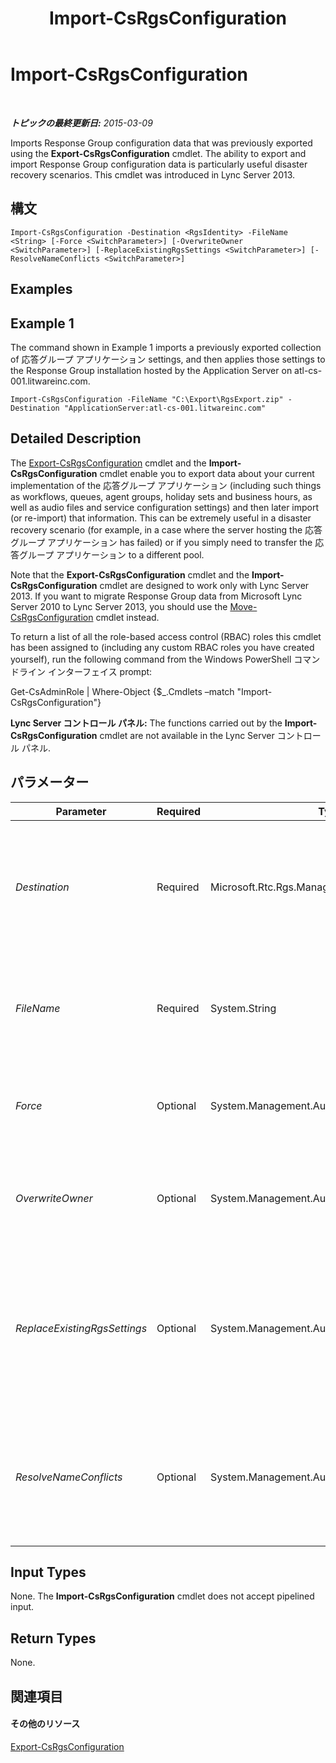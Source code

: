 ﻿---
title: Import-CsRgsConfiguration
TOCTitle: Import-CsRgsConfiguration
ms:assetid: c4977e34-7a62-4cb7-b8ec-bacb471b3de4
ms:mtpsurl: https://technet.microsoft.com/ja-jp/library/JJ205245(v=OCS.15)
ms:contentKeyID: 48273506
ms.date: 05/19/2016
mtps_version: v=OCS.15
ms.translationtype: HT
---

# Import-CsRgsConfiguration

 

_**トピックの最終更新日:** 2015-03-09_

Imports Response Group configuration data that was previously exported using the **Export-CsRgsConfiguration** cmdlet. The ability to export and import Response Group configuration data is particularly useful disaster recovery scenarios. This cmdlet was introduced in Lync Server 2013.

## 構文

    Import-CsRgsConfiguration -Destination <RgsIdentity> -FileName <String> [-Force <SwitchParameter>] [-OverwriteOwner <SwitchParameter>] [-ReplaceExistingRgsSettings <SwitchParameter>] [-ResolveNameConflicts <SwitchParameter>]

## Examples

## Example 1

The command shown in Example 1 imports a previously exported collection of 応答グループ アプリケーション settings, and then applies those settings to the Response Group installation hosted by the Application Server on atl-cs-001.litwareinc.com.

    Import-CsRgsConfiguration -FileName "C:\Export\RgsExport.zip" -Destination "ApplicationServer:atl-cs-001.litwareinc.com"

## Detailed Description

The [Export-CsRgsConfiguration](export-csrgsconfiguration.md) cmdlet and the **Import-CsRgsConfiguration** cmdlet enable you to export data about your current implementation of the 応答グループ アプリケーション (including such things as workflows, queues, agent groups, holiday sets and business hours, as well as audio files and service configuration settings) and then later import (or re-import) that information. This can be extremely useful in a disaster recovery scenario (for example, in a case where the server hosting the 応答グループ アプリケーション has failed) or if you simply need to transfer the 応答グループ アプリケーション to a different pool.

Note that the **Export-CsRgsConfiguration** cmdlet and the **Import-CsRgsConfiguration** cmdlet are designed to work only with Lync Server 2013. If you want to migrate Response Group data from Microsoft Lync Server 2010 to Lync Server 2013, you should use the [Move-CsRgsConfiguration](move-csrgsconfiguration.md) cmdlet instead.

To return a list of all the role-based access control (RBAC) roles this cmdlet has been assigned to (including any custom RBAC roles you have created yourself), run the following command from the Windows PowerShell コマンドライン インターフェイス prompt:

Get-CsAdminRole | Where-Object {$\_.Cmdlets –match "Import-CsRgsConfiguration"}

**Lync Server コントロール パネル:** The functions carried out by the **Import-CsRgsConfiguration** cmdlet are not available in the Lync Server コントロール パネル.

## パラメーター


<table>
<colgroup>
<col style="width: 25%" />
<col style="width: 25%" />
<col style="width: 25%" />
<col style="width: 25%" />
</colgroup>
<thead>
<tr class="header">
<th>Parameter</th>
<th>Required</th>
<th>Type</th>
<th>Description</th>
</tr>
</thead>
<tbody>
<tr class="odd">
<td><p><em>Destination</em></p></td>
<td><p>Required</p></td>
<td><p>Microsoft.Rtc.Rgs.Management.RgsIdentity</p></td>
<td><p>Identity of the Response Group instance where the configuration settings are being imported. For example:</p>
<p>-Destination &quot;ApplicationServer:atl-rgs-001.litwareinc.com&quot;</p></td>
</tr>
<tr class="even">
<td><p><em>FileName</em></p></td>
<td><p>Required</p></td>
<td><p>System.String</p></td>
<td><p>Path to the .ZIP file created by the <strong>Export-CsRgsConfiguration</strong> cmdlet. For example:</p>
<p>-FileName &quot;C:\Exports\RgsConfig.zip&quot;</p></td>
</tr>
<tr class="odd">
<td><p><em>Force</em></p></td>
<td><p>Optional</p></td>
<td><p>System.Management.Automation.SwitchParameter</p></td>
<td><p>Suppresses the display of any non-fatal error message that might occur when running the command.</p></td>
</tr>
<tr class="even">
<td><p><em>OverwriteOwner</em></p></td>
<td><p>Optional</p></td>
<td><p>System.Management.Automation.SwitchParameter</p></td>
<td><p>When present the current owner of the Response Group objects will be overwritten with the service identity of the new Response Group pool.</p></td>
</tr>
<tr class="odd">
<td><p><em>ReplaceExistingRgsSettings</em></p></td>
<td><p>Optional</p></td>
<td><p>System.Management.Automation.SwitchParameter</p></td>
<td><p>When specified, all the existing service settings for the destination pool are replaced with the imported settings. If not specified, then service settings will remain as-is and only Response Group object (such as workflows and agent groups) will be imported.</p></td>
</tr>
<tr class="even">
<td><p><em>ResolveNameConflicts</em></p></td>
<td><p>Optional</p></td>
<td><p>System.Management.Automation.SwitchParameter</p></td>
<td><p>When present, duplicate names will be resolved by appending a unique identifying number. For example, if there are two workflows named Help Desk Workflow one of the two will be renamed Help Desk Workflow (2).</p></td>
</tr>
</tbody>
</table>


## Input Types

None. The **Import-CsRgsConfiguration** cmdlet does not accept pipelined input.

## Return Types

None.

## 関連項目

#### その他のリソース

[Export-CsRgsConfiguration](export-csrgsconfiguration.md)

